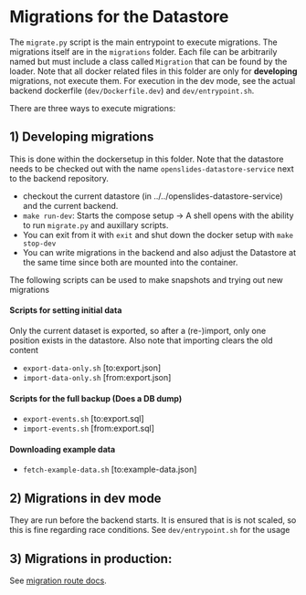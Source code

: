 # Migrations for the Datastore

The `migrate.py` script is the main entrypoint to execute migrations. The migrations itself are in the `migrations` folder. Each file can be arbitrarily named but must include a class called `Migration` that can be found by the loader. Note that all docker related files in this folder are only for **developing** migrations, not execute them. For execution in the dev mode, see the actual backend dockerfile (`dev/Dockerfile.dev`) and `dev/entrypoint.sh`.

There are three ways to execute migrations:

## 1) Developing migrations
This is done within the dockersetup in this folder. Note that the datastore needs to be checked out with the name `openslides-datastore-service` next to the backend repository.

- checkout the current datastore (in ../../openslides-datastore-service) and the current backend.
- `make run-dev`: Starts the compose setup -> A shell opens with the ability to run `migrate.py` and auxillary scripts.
- You can exit from it with `exit` and shut down the docker setup with `make stop-dev`
- You can write migrations in the backend and also adjust the Datastore at the same time since both are mounted into the container.

The following scripts can be used to make snapshots and trying out new migrations

#### Scripts for setting initial data
Only the current dataset is exported, so after a (re-)import, only one position exists in the datastore. Also note that importing clears the old content

- `export-data-only.sh` [to:export.json]
- `import-data-only.sh` [from:export.json]

#### Scripts for the full backup (Does a DB dump)
- `export-events.sh` [to:export.sql]
- `import-events.sh` [from:export.sql]

#### Downloading example data
- `fetch-example-data.sh` [to:example-data.json]


## 2) Migrations in dev mode

They are run before the backend starts. It is ensured that is is not scaled, so this is fine regarding race conditions. See `dev/entrypoint.sh` for the usage

## 3) Migrations in production:

See [migration route docs](/docs/migration_route.md).
